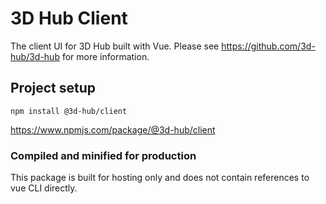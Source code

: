 # 3D Hub Client

The client UI for 3D Hub built with Vue. Please see https://github.com/3d-hub/3d-hub for more information.

## Project setup
```
npm install @3d-hub/client
```
https://www.npmjs.com/package/@3d-hub/client

### Compiled and minified for production
This package is built for hosting only and does not contain references to vue CLI directly.
